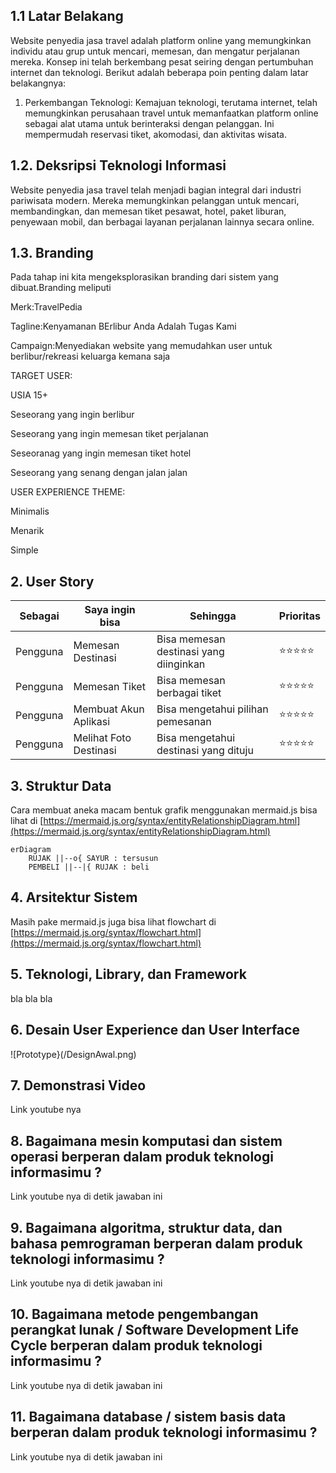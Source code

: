 ## 1.1 Latar Belakang

Website penyedia jasa travel adalah platform online yang memungkinkan individu atau grup untuk mencari, memesan, dan mengatur perjalanan mereka. Konsep ini telah berkembang pesat seiring dengan pertumbuhan internet dan teknologi. Berikut adalah beberapa poin penting dalam latar belakangnya:

1. Perkembangan Teknologi: Kemajuan teknologi, terutama internet, telah memungkinkan perusahaan travel untuk memanfaatkan platform online sebagai alat utama untuk berinteraksi dengan pelanggan. Ini mempermudah reservasi tiket, akomodasi, dan aktivitas wisata.


## 1.2. Deksripsi Teknologi Informasi

Website penyedia jasa travel telah menjadi bagian integral dari industri pariwisata modern. Mereka memungkinkan pelanggan untuk mencari, membandingkan, dan memesan tiket pesawat,
hotel, paket liburan, penyewaan mobil, dan berbagai layanan perjalanan lainnya secara online.

## 1.3. Branding

Pada tahap ini kita mengeksplorasikan branding dari sistem yang dibuat.Branding meliputi

Merk:TravelPedia

Tagline:Kenyamanan BErlibur Anda Adalah Tugas Kami

Campaign:Menyediakan website yang memudahkan user untuk berlibur/rekreasi keluarga kemana saja

TARGET USER:

USIA 15+

Seseorang yang ingin berlibur

Seseorang yang ingin memesan tiket perjalanan

Seseoranag yang ingin memesan tiket hotel

Seseorang yang senang dengan jalan jalan

USER EXPERIENCE THEME:

Minimalis

Menarik

Simple

## 2. User Story

Sebagai | Saya ingin bisa| Sehingga |Prioritas
---|---|---|---
Pengguna | Memesan Destinasi | Bisa memesan destinasi yang diinginkan| ⭐⭐⭐⭐⭐
Pengguna | Memesan Tiket | Bisa memesan berbagai tiket| ⭐⭐⭐⭐⭐
Pengguna | Membuat Akun Aplikasi | Bisa mengetahui pilihan pemesanan| ⭐⭐⭐⭐⭐
Pengguna | Melihat Foto Destinasi | Bisa mengetahui destinasi yang dituju| ⭐⭐⭐⭐⭐


## 3. Struktur Data

Cara membuat aneka macam bentuk grafik menggunakan mermaid.js bisa lihat di [https://mermaid.js.org/syntax/entityRelationshipDiagram.html](https://mermaid.js.org/syntax/entityRelationshipDiagram.html) 

```mermaid
erDiagram
    RUJAK ||--o{ SAYUR : tersusun
    PEMBELI ||--|{ RUJAK : beli
```

## 4. Arsitektur Sistem

Masih pake mermaid.js juga bisa lihat flowchart di [https://mermaid.js.org/syntax/flowchart.html](https://mermaid.js.org/syntax/flowchart.html)

## 5. Teknologi, Library, dan Framework

bla bla bla

## 6. Desain User Experience dan User Interface

![Prototype}(/DesignAwal.png)

## 7. Demonstrasi Video

Link youtube nya

## 8. Bagaimana mesin komputasi dan sistem operasi berperan dalam produk teknologi informasimu ?

Link youtube nya di detik jawaban ini

## 9. Bagaimana algoritma, struktur data, dan bahasa pemrograman berperan dalam produk teknologi informasimu ?

Link youtube nya di detik jawaban ini

## 10. Bagaimana metode pengembangan perangkat lunak / Software Development Life Cycle berperan dalam produk teknologi informasimu ?

Link youtube nya di detik jawaban ini

## 11. Bagaimana database / sistem basis data berperan dalam produk teknologi informasimu ?

Link youtube nya di detik jawaban ini

